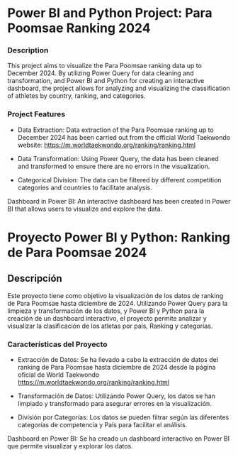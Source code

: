 # Power BI and Python Project: Para Poomsae Ranking 2024
### Description
This project aims to visualize the Para Poomsae ranking data up to December 2024. By utilizing Power Query for data cleaning and transformation, and Power BI and Python for creating an interactive dashboard, the project allows for analyzing and visualizing the classification of athletes by country, ranking, and categories.

### Project Features
* Data Extraction: Data extraction of the Para Poomsae ranking up to December 2024 has been carried out from the official World Taekwondo website: https://m.worldtaekwondo.org/ranking/ranking.html 

* Data Transformation: Using Power Query, the data has been cleaned and transformed to ensure there are no errors in the visualization.

* Categorical Division: The data can be filtered by different competition categories and countries to facilitate analysis.

Dashboard in Power BI: An interactive dashboard has been created in Power BI that allows users to visualize and explore the data.


# Proyecto Power BI y Python: Ranking de Para Poomsae 2024
## Descripción
Este proyecto tiene como objetivo la visualización de los datos de ranking de Para Poomsae hasta diciembre de 2024. Utilizando Power Query para la limpieza y transformación de los datos, y Power BI y Python para la creación de un dashboard interactivo, el proyecto permite analizar y visualizar la clasificación de los atletas por país, Ranking y categorías.

### Características del Proyecto
* Extracción de Datos: Se ha llevado a cabo la extracción de datos del ranking de Para Poomsae hasta diciembre de 2024 desde la página oficial de World Taekwondo https://m.worldtaekwondo.org/ranking/ranking.html 

* Transformación de Datos: Utilizando Power Query, los datos se han limpiado y transformado para asegurar errores en la visualización.

* División por Categorías: Los datos se pueden filtrar según las diferentes categorías de competencia y País para facilitar el análisis.

 Dashboard en Power BI: Se ha creado un dashboard interactivo en Power BI que permite visualizar y explorar los datos.
